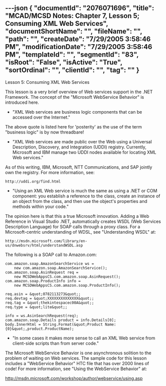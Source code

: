 ---json
{
  "documentId": "2076071696",
  "title": "MCAD/MCSD Notes: Chapter 7, Lesson 5; Consuming XML Web Services",
  "documentShortName": "",
  "fileName": "",
  "path": "",
  "createDate": "7/29/2005 3:58:46 PM",
  "modificationDate": "7/29/2005 3:58:46 PM",
  "templateId": "",
  "segmentId": "83",
  "isRoot": "False",
  "isActive": "True",
  "sortOrdinal": "",
  "clientId": "",
  "tag": ""
}
---

Lesson 5: Consuming XML Web Services

This lesson is a very brief overview of Web services support in the .NET Framework. The concept of the &quot;Microsoft WebService Behavior&quot; is introduced here.

* &quot;XML Web services are business logic components that can be accessed over the Internet.&quot;

The above quote is listed here for 'posterity' as the use of the term &quot;business logic&quot; is by now threadbare!

* &quot;XML Web services are made public over the Web using a Universal Description, Discovery, and Integration (UDDI) registry. Currently, Microsoft and IBM manage two UDDI nodes available for locating XML Web services.&quot;

As of this writing, IBM, Microsoft, NTT Communications, and SAP jointly own the registry. For more information, see:

    http://uddi.org/find.html

* &quot;Using an XML Web service is much the same as using a .NET or COM component: you establish a reference to the class, create an instance of an object from the class, and then use the object's properties and methods within your code.&quot;

The opinion here is that this a true Microsoft innovation. Adding a Web Reference in Visual Studio .NET, automatically creates WSDL (Web Services Description Language) for SOAP calls through a proxy class. For a Microsoft-centric understanding of WDSL, see &quot;Understanding WSDL&quot; at:

    http://msdn.microsoft.com/library/en-us/dnwebsrv/html/understandWSDL.asp

The following is a SOAP call to Amazon.com:

    com.amazon.soap.AmazonSearchService ws =
        new com.amazon.soap.AmazonSearchService();
    com.amazon.soap.AsinRequest req =
        new MCSDWebAppsCS.com.amazon.soap.AsinRequest();
    com.amazon.soap.ProductInfo info =
        new MCSDWebAppsCS.com.amazon.soap.ProductInfo();

    req.asin = &quot;0782113273&quot;;
    req.devtag = &quot;XXXXXXXXXXXXXX&quot;;
    req.tag = &quot;thekintespacec00A&quot;;
    req.type = &quot;lite&quot;;

    info = ws.AsinSearchRequest(req);
    com.amazon.soap.Details product = info.Details[0];
    body.InnerHtml = String.Format(&quot;Product Name: {0}&quot;,product.ProductName);

* &quot;In some cases it makes more sense to call an XML Web service from client-side scripts than from server code.&quot;

The Microsoft WebService Behavior is one asynchronous solition to the problem of waiting on Web services. The sample code for this lesson includes a &quot;WebService Behavior&quot; HTC file that has over 2000 lines of code! For more information, see &quot;Using the WebService Behavior&quot; at:

   http://msdn.microsoft.com/workshop/author/webservice/using.asp
